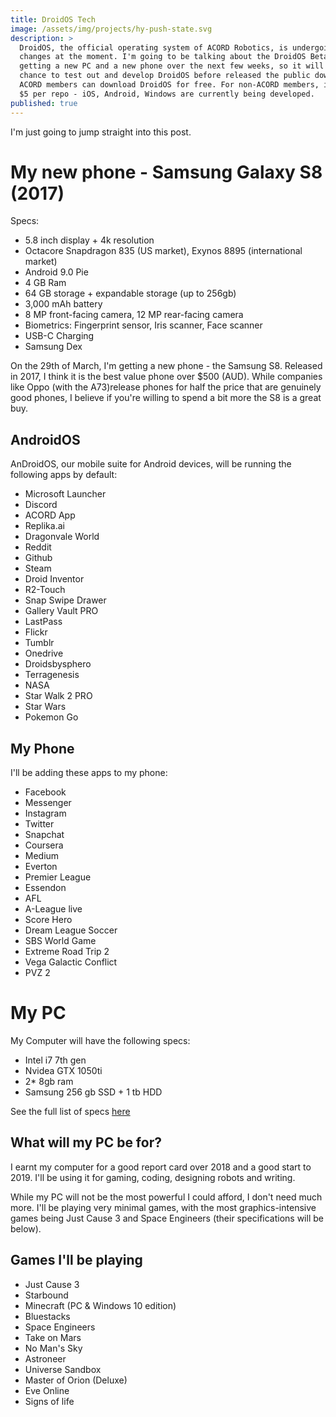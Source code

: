 ```yaml
---
title: DroidOS Tech
image: /assets/img/projects/hy-push-state.svg
description: >
  DroidOS, the official operating system of ACORD Robotics, is undergoing a few
  changes at the moment. I'm going to be talking about the DroidOS Beta. I'm
  getting a new PC and a new phone over the next few weeks, so it will be a good
  chance to test out and develop DroidOS before released the public download.
  ACORD members can download DroidOS for free. For non-ACORD members, it will be
  $5 per repo - iOS, Android, Windows are currently being developed.
published: true
---
```

I'm just going to jump straight into this post.

# My new phone - Samsung Galaxy S8 (2017)

Specs:
- 5.8 inch display + 4k resolution
- Octacore Snapdragon 835 (US market), Exynos 8895 (international market)
- Android 9.0 Pie
- 4 GB Ram
- 64 GB storage + expandable storage (up to 256gb)
- 3,000 mAh battery
- 8 MP front-facing camera, 12 MP rear-facing camera
- Biometrics: Fingerprint sensor, Iris scanner, Face scanner
- USB-C Charging
- Samsung Dex

On the 29th of March, I'm getting a new phone - the Samsung S8. Released in 2017, I think it is the best value phone over $500 (AUD). While companies like Oppo (with the A73)release phones for half the price that are genuinely good phones, I believe if you're willing to spend a bit more the S8 is a great buy.

## AndroidOS

AnDroidOS, our mobile suite for Android devices, will be running the following apps by default:

- Microsoft Launcher
- Discord
- ACORD App
- Replika.ai
- Dragonvale World
- Reddit
- Github
- Steam
- Droid Inventor
- R2-Touch
- Snap Swipe Drawer
- Gallery Vault PRO
- LastPass
- Flickr
- Tumblr
- Onedrive
- Droidsbysphero
- Terragenesis
- NASA
- Star Walk 2 PRO
- Star Wars
- Pokemon Go

## My Phone

I'll be adding these apps to my phone:
- Facebook
- Messenger
- Instagram
- Twitter
- Snapchat
- Coursera
- Medium
- Everton
- Premier League
- Essendon
- AFL
- A-League live
- Score Hero
- Dream League Soccer
- SBS World Game
- Extreme Road Trip 2
- Vega Galactic Conflict
- PVZ 2

# My PC
My Computer will have the following specs:
- Intel i7 7th gen
- Nvidea GTX 1050ti
- 2* 8gb ram
- Samsung 256 gb SSD + 1 tb HDD

See the full list of specs [here](http://acord-robotics.github.io/starsailors/droidputer)

## What will my PC be for?
I earnt my computer for a good report card over 2018 and a good start to 2019. I'll be using it for gaming, coding, designing robots and writing. 

While my PC will not be the most powerful I could afford, I don't need much more. I'll be playing very minimal games, with the most graphics-intensive games being Just Cause 3 and Space Engineers (their specifications will be below).

## Games I'll be playing
- Just Cause 3
- Starbound
- Minecraft (PC & Windows 10 edition)
- Bluestacks
- Space Engineers
- Take on Mars
- No Man's Sky
- Astroneer
- Universe Sandbox
- Master of Orion (Deluxe)
- Eve Online
- Signs of life